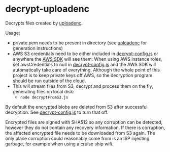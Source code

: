# decrypt-uploadenc
  Decrypts files created by [uploadenc](https://github.com/dents/uploadenc).

Usage:
* private.pem needs to be present in directory (see [uploadenc](https://github.com/dents/uploadenc) for generation instructions)
* AWS S3 credentials need to be either included in [decrypt-config.js](decrypt-config.js) or anywhere the [AWS SDK](http://docs.aws.amazon.com/sdk-for-javascript/v2/developer-guide/getting-started-nodejs.html#getting-started-nodejs-configure-keys) will see them. When using AWS instance roles, set awsCredentials to null in [decrypt-config.js](decrypt-config.js) and the AWS SDK will automatically take care of everything. Although the whole point of this project is to keep private keys off AWS, so the decryption program should be run outside of the cloud.
* This will stream files from S3, decrypt and process them on the fly, generating files on local disk:
  * `node decryptFromS3.js`

By default the encrypted blobs are deleted from S3 after successful decryption. See [decrypt-config.js](decrypt-config.js) to turn that off.

Encrypted files are signed with SHA512 so any corruption can be detected, however they do not contain any recovery information. If there is corruption, the affected encrypted file needs to be downloaded from S3 again. The only place corruption could reasonably come from is an ISP injecting garbage, for example when using a cruise ship wifi.
